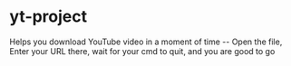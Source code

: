 # yt-project
Helps you download YouTube video in a moment of time
-- Open the file, Enter your URL there, wait for your cmd to quit, and you are good to go
